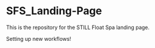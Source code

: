 # SFS_Landing-Page
This is the repository for the STILL Float Spa landing page. 

Setting up new workflows!
